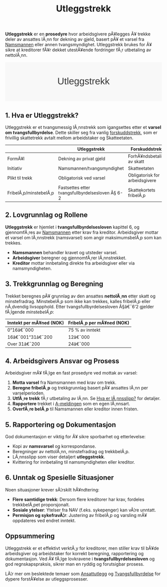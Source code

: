 ﻿---
title: "Utleggstrekk"
meta_title: "Utleggstrekk"
meta_description: '**Utleggstrekk** er en **prosedyre** hvor arbeidsgivere pÃ¥legges Ã¥ trekke deler av ansattes lÃ¸nn for dekning av gjeld, basert pÃ¥ et varsel fra [Namsmannen](...'
slug: utleggstrekk
type: blog
layout: pages/single
---

**Utleggstrekk** er en **prosedyre** hvor arbeidsgivere pÃ¥legges Ã¥ trekke deler av ansattes lÃ¸nn for dekning av gjeld, basert pÃ¥ et varsel fra [Namsmannen](/blogs/regnskap/namsmannen "Namsmannen") eller annen tvangsmyndighet. Utleggstrekk brukes for Ã¥ sikre at kreditorer fÃ¥r dekket utestÃ¥ende fordringer fÃ¸r utbetaling av nettolÃ¸nn.

![Utleggstrekk Oversikt](utleggstrekk-image.svg)

## 1. Hva er Utleggstrekk?

Utleggstrekk er et tvangsmessig lÃ¸nnstrekk som igangsettes etter et **varsel om tvangsfullbyrdelse**. Dette skiller seg fra vanlig [forskuddstrekk](/blogs/regnskap/hva-er-forskuddstrekk "Hva er Forskuddstrekk? Komplett Guide til Skattetrekk i LÃ¸nn"), som er frivillig skattetrekk avtalt mellom arbeidstaker og Skatteetaten.

|                      | Utleggstrekk                                        | Forskuddstrekk                                 |
|----------------------|-----------------------------------------------------|------------------------------------------------|
| FormÃ¥l               | Dekning av privat gjeld                              | ForhÃ¥ndsbetaling av skatt                      |
| Initiativ            | Namsmannen/tvangsmyndighet                          | Skatteetaten                                   |
| Plikt til trekk      | Obligatorisk ved varsel                              | Obligatorisk for arbeidsgivere                 |
| FribelÃ¸p/minstebelÃ¸p | Fastsettes etter tvangsfullbyrdelsesloven Â§ 6-2     | Skattekortets fribelÃ¸p                         |


## 2. Lovgrunnlag og Rollene

**Utleggstrekk** er hjemlet i **tvangsfullbyrdelsesloven** kapittel 6, og gjennomfÃ¸res av [Namsmannen](/blogs/regnskap/namsmannen "Namsmannen") etter krav fra kreditor. Arbeidsgiver mottar et varsel om lÃ¸nnstrekk (namsvarsel) som angir maksimumsbelÃ¸p som kan trekkes.

- **Namsmannen** behandler kravet og utsteder varsel.
- **Arbeidsgiver** beregner og gjennomfÃ¸rer lÃ¸nnstrekket.
- **Kreditor** mottar innbetaling direkte fra arbeidsgiver eller via namsmyndigheten.


## 3. Trekkgrunnlag og Beregning

Trekket beregnes pÃ¥ grunnlag av den ansattes **nettolÃ¸nn** etter skatt og minstefradrag. MinstebelÃ¸p som ikke kan trekkes, kalles fribelÃ¸p eller nÃ¸dvendig livsopphold. Etter tvangsfullbyrdelsesloven Â§â€¯6‘2 gjelder fÃ¸lgende *minstebelÃ¸p*:

| Inntekt per mÃ¥ned (NOK) | FribelÃ¸p per mÃ¥ned (NOK) |
|--------------------------|--------------------------|
| 0“16â€¯000                 | 75 % av inntekt          |
| 16â€¯001“31â€¯200            | 12â€¯000                   |
| Over 31â€¯200              | 24â€¯000                   |


## 4. Arbeidsgivers Ansvar og Prosess

Arbeidsgiver mÃ¥ fÃ¸lge en fast prosedyre ved mottak av varsel:

1. **Motta varsel** fra Namsmannen med krav om trekk.
2. **Beregne fribelÃ¸p** og trekkgrunnlag basert pÃ¥ ansattes lÃ¸nn per varselperioden.
3. **UtfÃ¸re trekk** fÃ¸r utbetaling av lÃ¸nn. Se [Hva er lÃ¸nnsslipp?](/blogs/regnskap/hva-er-lonnsslipp "Hva er LÃ¸nnsslipp?") for detaljer.
4. **Rapportere** trekket i [A-meldingen](/blogs/regnskap/hva-er-a-melding "Hva er A-melding?") som en egen lÃ¸nnsart.
5. **OverfÃ¸re belÃ¸p** til Namsmannen eller kreditor innen fristen.


## 5. Rapportering og Dokumentasjon

God dokumentasjon er viktig for Ã¥ sikre sporbarhet og etterlevelse:

- Kopi av **namsvarsel** og korrespondanse.
- Beregninger av nettolÃ¸nn, minstefradrag og trekkbelÃ¸p.
- LÃ¸nnsslipp som viser detaljert **utleggstrekk**.
- Kvittering for innbetaling til namsmyndigheten eller kreditor.


## 6. Unntak og Spesielle Situasjoner

Noen situasjoner krever sÃ¦rskilt hÃ¥ndtering:

* **Flere samtidige trekk**: Dersom flere kreditorer har krav, fordeles trekkbelÃ¸pet proporsjonalt.
* **Sosiale ytelser**: Ytelser fra NAV (f.eks. sykepenger) kan vÃ¦re unntatt.
* **Permisjon og sykefravÃ¦r**: Justering av fribelÃ¸p og varsling mÃ¥ oppdateres ved endret inntekt.


## Oppsummering

Utleggstrekk er et effektivt verktÃ¸y for kreditorer, men stiller krav til bÃ¥de arbeidsgiver og arbeidstaker for korrekt beregning, rapportering og dokumentasjon. Ved Ã¥ fÃ¸lge lovkravene i **tvangsfullbyrdelsesloven** og god regnskapspraksis, sikrer man en ryddig og forutsigbar prosess.

LÃ¦r mer om beslektede temaer som [Ansattutlegg](/blogs/regnskap/ansattutlegg "Ansattutlegg - En komplett guide til utlegg fra ansatte") og [Tvangsfullbyrdelse](/blogs/regnskap/tvangsfullbyrdelse "Tvangsfullbyrdelse") for dypere forstÃ¥else av utleggsprosesser.


